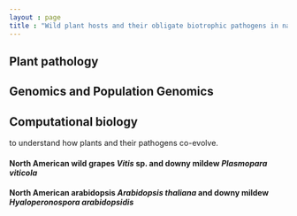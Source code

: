 ```yaml
---
layout : page
title : "Wild plant hosts and their obligate biotrophic pathogens in natural ecosystems"
---
```


    
## Plant pathology
## Genomics and Population Genomics
## Computational biology 
to understand how plants and their pathogens co-evolve. 

    
####  North American wild grapes *Vitis* sp. and downy mildew *Plasmopara viticola* 
#### North American arabidopsis *Arabidopsis thaliana* and downy mildew *Hyaloperonospora arabidopsidis*

